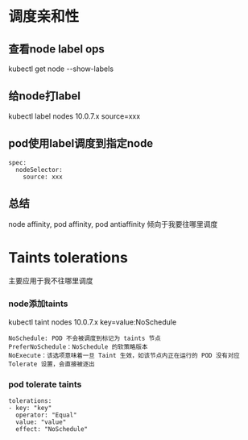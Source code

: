 # 调度亲和性

## 查看node label ops
kubectl get node --show-labels

## 给node打label
kubectl label nodes 10.0.7.x source=xxx

## pod使用label调度到指定node
```
spec:
  nodeSelector:
    source: xxx
```
## 总结
node affinity, pod affinity, pod antiaffinity 倾向于我要往哪里调度

# Taints tolerations
主要应用于我不往哪里调度

### node添加taints
kubectl taint nodes 10.0.7.x key=value:NoSchedule
```
NoSchedule: POD 不会被调度到标记为 taints 节点
PreferNoSchedule：NoSchedule 的软策略版本
NoExecute：该选项意味着一旦 Taint 生效，如该节点内正在运行的 POD 没有对应 Tolerate 设置，会直接被逐出
```

### pod tolerate taints
```
tolerations:
- key: "key"
  operator: "Equal"
  value: "value"
  effect: "NoSchedule"
```
